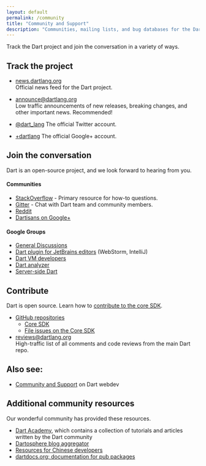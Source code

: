 ```yaml
---
layout: default
permalink: /community
title: "Community and Support"
description: "Communities, mailing lists, and bug databases for the Dart project."
---
```


Track the Dart project and join the conversation in a variety of ways.

## Track the project

* [news.dartlang.org](http://news.dartlang.org)<br>
  Official news feed for the Dart project.

* [announce@dartlang.org](https://groups.google.com/a/dartlang.org/d/forum/announce)<br>
  Low traffic announcements of new releases, breaking changes,
  and other important news. Recommended!

* [@dart_lang](https://twitter.com/dart_lang)
  The official Twitter account.

* [+dartlang](https://plus.google.com/+dartlang)
  The official Google+ account.

## Join the conversation

Dart is an open-source project, and we look forward to hearing from you.

#### Communities

* [StackOverflow](http://stackoverflow.com/tags/dart) - Primary resource for how-to questions.
* [Gitter](https://gitter.im/dart-lang) - Chat with Dart team and community members.
* [Reddit](https://www.reddit.com/r/dartlang)
* [Dartisans on Google+](http://g.co/dartisans)

#### Google Groups

* [General Discussions](https://groups.google.com/a/dartlang.org/d/forum/misc)
* [Dart plugin for JetBrains editors](https://groups.google.com/a/dartlang.org/d/forum/jetbrains-dart-plugin-discuss) (WebStorm, IntelliJ)
* [Dart VM developers](https://groups.google.com/a/dartlang.org/d/forum/vm-dev)
* [Dart analyzer](https://groups.google.com/a/dartlang.org/d/forum/analyzer-discuss)
* [Server-side Dart](https://groups.google.com/a/dartlang.org/d/forum/cloud)

## Contribute

Dart is open source. Learn how to
[contribute to the core SDK](https://github.com/dart-lang/sdk/wiki/Contributing).

* [GitHub repositories](https://github.com/dart-lang/)
  * [Core SDK](https://github.com/dart-lang/sdk/)
  * [File issues on the Core SDK](https://github.com/dart-lang/sdk/issues/new)
* [reviews@dartlang.org](https://groups.google.com/a/dartlang.org/d/forum/reviews)<br>
  High-traffic list of all comments and code reviews from the main
  Dart repo.

## Also see:

* [Community and Support]({{site.webdev}}/community) on Dart webdev

## Additional community resources

Our wonderful community has provided these resources.

* [Dart Academy](https://dart.academy/), which contains a collection of tutorials
  and articles written by the Dart community
* [Dartosphere blog aggregator](http://dartosphere.org)
* [Resources for Chinese developers](http://www.dartlang.cc/support/for-chinese.html)
* [dartdocs.org: documentation for pub packages](http://www.dartdocs.org)
